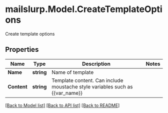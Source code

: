 # mailslurp.Model.CreateTemplateOptions
Create template options
## Properties

Name | Type | Description | Notes
------------ | ------------- | ------------- | -------------
**Name** | **string** | Name of template | 
**Content** | **string** | Template content. Can include moustache style variables such as {{var_name}} | 

[[Back to Model list]](../README#documentation-for-models) [[Back to API list]](../README#documentation-for-api-endpoints) [[Back to README]](../README)

